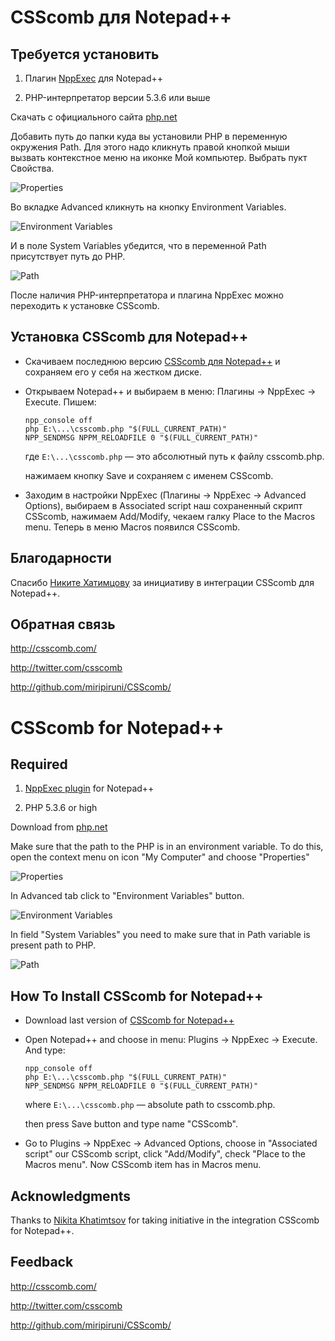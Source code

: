 # CSScomb для Notepad++

## Требуется установить

1. Плагин [NppExec](http://sourceforge.net/projects/npp-plugins/files/NppExec/) для Notepad++

2. PHP-интерпретатор версии 5.3.6 или выше

Скачать с официального сайта [php.net](http://windows.php.net/download/)

Добавить путь до папки куда вы установили PHP в переменную окружения Path. Для этого надо кликнуть правой кнопкой мыши вызвать
контекстное меню на иконке Мой компьютер. Выбрать пукт Свойства.

![Properties](https://github.com/miripiruni/CSScomb/raw/master/plugins/csscomb.notepad_plus_plus/csscomb-for-notepad-1.jpg "Properties")

Во вкладке Advanced кликнуть на кнопку Environment Variables.

![Environment Variables](https://github.com/miripiruni/CSScomb/raw/master/plugins/csscomb.notepad_plus_plus/csscomb-for-notepad-2.jpg "Environment Variables")

И в поле System Variables убедится, что в переменной Path присутствует путь до PHP.

![Path](https://github.com/miripiruni/CSScomb/raw/master/plugins/csscomb.notepad_plus_plus/csscomb-for-notepad-3.jpg "Path")

После наличия PHP-интерпретатора и плагина NppExec можно переходить к установке CSScomb.

## Установка CSScomb для Notepad++

* Скачиваем последнюю версию [CSScomb для Notepad++](https://github.com/miripiruni/CSScomb/blob/master/plugins/csscomb.notepad_plus_plus/csscomb.php) и сохраняем его у себя на жестком диске.

* Открываем Notepad++ и выбираем в меню: Плагины → NppExec → Execute. Пишем:

    ```
    npp_console off
    php E:\...\csscomb.php "$(FULL_CURRENT_PATH)"
    NPP_SENDMSG NPPM_RELOADFILE 0 "$(FULL_CURRENT_PATH)"
    ```

   где ```E:\...\csscomb.php``` — это абсолютный путь к файлу csscomb.php.

   нажимаем кнопку Save и сохраняем с именем CSScomb.

* Заходим в настройки NppExec (Плагины → NppExec → Advanced Options), выбираем в Associated script наш сохраненный скрипт CSScomb, нажимаем Add/Modify, чекаем галку Place to the Macros menu. Теперь в меню Macros появился CSScomb.

## Благодарности

Спасибо [Никите Хатимцову](https://twitter.com/#!/nikitammf) за инициативу в интеграции CSScomb для Notepad++.

## Обратная связь

http://csscomb.com/

http://twitter.com/csscomb

http://github.com/miripiruni/CSScomb/






# CSScomb for Notepad++

## Required

1. [NppExec plugin](http://sourceforge.net/projects/npp-plugins/files/NppExec/) for Notepad++

2. PHP 5.3.6 or high

Download from [php.net](http://windows.php.net/download/)

Make sure that the path to the PHP is in an environment variable. To do this, open the context menu on icon "My Computer" and choose "Properties"

![Properties](https://github.com/miripiruni/CSScomb/raw/master/plugins/csscomb.notepad_plus_plus/csscomb-for-notepad-1.jpg "Properties")

In Advanced tab click to "Environment Variables" button.

![Environment Variables](https://github.com/miripiruni/CSScomb/raw/master/plugins/csscomb.notepad_plus_plus/csscomb-for-notepad-2.jpg "Environment Variables")

In field "System Variables" you need to make sure that in Path variable is present path to PHP.

![Path](https://github.com/miripiruni/CSScomb/raw/master/plugins/csscomb.notepad_plus_plus/csscomb-for-notepad-3.jpg "Path")


## How To Install CSScomb for Notepad++

* Download last version of [CSScomb for Notepad++](https://github.com/miripiruni/CSScomb/blob/master/plugins/csscomb.notepad_plus_plus/csscomb.php)

* Open Notepad++ and choose in menu: Plugins → NppExec → Execute. And type:

    ```
    npp_console off
    php E:\...\csscomb.php "$(FULL_CURRENT_PATH)"
    NPP_SENDMSG NPPM_RELOADFILE 0 "$(FULL_CURRENT_PATH)"
    ```

   where ```E:\...\csscomb.php``` —  absolute path to csscomb.php.

   then press Save button and type name "CSScomb".

* Go to Plugins → NppExec → Advanced Options, choose in "Associated script" our CSScomb script, click "Add/Modify", check "Place to the Macros menu". Now CSScomb item has in Macros menu.

## Acknowledgments

Thanks to [Nikita Khatimtsov](https://twitter.com/#!/nikitammf) for taking initiative in the integration CSScomb for Notepad++.

## Feedback

http://csscomb.com/

http://twitter.com/csscomb

http://github.com/miripiruni/CSScomb/

